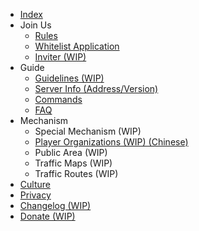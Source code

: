 - [Index](/en-US/)
- Join Us  
    - [Rules](/en-US/join/rules.md)
    - [Whitelist Application](/en-US/join/whitelist.md)
    - [Inviter (WIP)](/en-US/join/application/inviters.md)
- Guide  
    - [Guidelines (WIP)](/en-US/guide/playerGuide.md)
    - [Server Info (Address/Version)](/en-US/guide/serverInfo.md)
    - [Commands](/en-US/guide/commands.md)
    - [FAQ](/en-US/guide/faq.md)
- Mechanism
    - Special Mechanism (WIP)
    - [Player Organizations (WIP) (Chinese)](/en-US/culture/group.md)
    - Public Area (WIP)
    - Traffic Maps (WIP)
    - Traffic Routes (WIP)
- [Culture](/en-US/culture/readme.md)
- [Privacy](/en-US/privacy/privacy.md)
- [Changelog (WIP)](/en-US/changelogs/readme.md)
- [Donate (WIP)](https://www.mcshiyi.com/donateserver.html)
